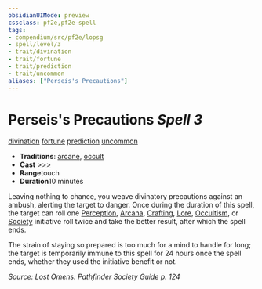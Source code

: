 ```yaml
---
obsidianUIMode: preview
cssclass: pf2e,pf2e-spell
tags:
- compendium/src/pf2e/lopsg
- spell/level/3
- trait/divination
- trait/fortune
- trait/prediction
- trait/uncommon
aliases: ["Perseis's Precautions"]
---
```

# Perseis's Precautions *Spell 3*   
[divination](rules/traits/divination.md)  [fortune](rules/traits/fortune.md)  [prediction](rules/traits/prediction.md)  [uncommon](rules/traits/uncommon.md)  

- **Traditions**: [arcane](rules/traits/arcane.md), [occult](rules/traits/occult.md)
- **Cast** [>>>](rules/core-rulebook/chapter-9-playing-the-game.md#Actions "Three-Action") 
- **Range**touch
- **Duration**10 minutes

Leaving nothing to chance, you weave divinatory precautions against an ambush, alerting the target to danger. Once during the duration of this spell, the target can roll one [Perception](compendium/skills.md#Perception), [Arcana](compendium/skills.md#Arcana), [Crafting](compendium/skills.md#Crafting), [Lore](compendium/skills.md#Lore), [Occultism](compendium/skills.md#Occultism), or [Society](compendium/skills.md#Society) initiative roll twice and take the better result, after which the spell ends.

The strain of staying so prepared is too much for a mind to handle for long; the target is temporarily immune to this spell for 24 hours once the spell ends, whether they used the initiative benefit or not.

*Source: Lost Omens: Pathfinder Society Guide p. 124*